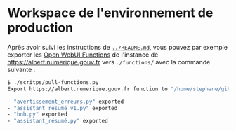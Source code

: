 # Workspace de l'environnement de production

Après avoir suivi les instructions de [`../README.md`](../README.md), vous pouvez par exemple exporter les [Open WebUI Functions](https://docs.openwebui.com/features/plugin/functions/) de l'instance de <https://albert.numerique.gouv.fr> vers `./functions/` avec la commande suivante :

```sh
$ ./scritps/pull-functions.py
Export https://albert.numerique.gouv.fr function to "/home/stephane/git/github.com/stephane-klein/dinum-assistant-ia-gitops-sklein-playground/prod/functions"

- "avertissement_erreurs.py" exported
- "assistant_résumé_v1.py" exported
- "bob.py" exported
- "assistant_résumé.py" exported
```
